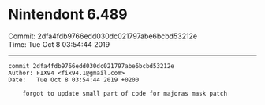# Nintendont 6.489
Commit: 2dfa4fdb9766edd030dc021797abe6bcbd53212e  
Time: Tue Oct 8 03:54:44 2019   

-----

```
commit 2dfa4fdb9766edd030dc021797abe6bcbd53212e
Author: FIX94 <fix94.1@gmail.com>
Date:   Tue Oct 8 03:54:44 2019 +0200

    forgot to update small part of code for majoras mask patch
```
